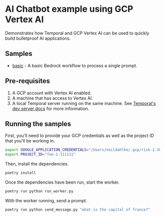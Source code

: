 # AI Chatbot example using GCP Vertex AI

Demonstrates how Temporal and GCP Vertex AI can be used to quickly build bulletproof AI applications.

## Samples

* [basic](basic) - A basic Bedrock workflow to process a single prompt.

## Pre-requisites

1. A GCP account with Vertex AI enabled.
2. A machine that has access to Vertex AI.
3. A local Temporal server running on the same machine. See [Temporal's dev server docs](https://docs.temporal.io/cli#start-dev-server) for more information.

## Running the samples

First, you'll need to provide your GCP credentials as well as the project ID that you'll be working in.

```bash
export GOOGLE_APPLICATION_CREDENTIALS="/Users/neildahlke/.gcp/rick-1-389616-0b290d9dcbe3.json"
export PROJECT_ID="foo-1-111111"
```

Then, install the dependencies.

```bash
poetry install
```

Once the dependencies have been run, start the worker.

```bash
poetry run python run_worker.py
```

With the worker running, send a prompt.

```bash
poetry run python send_message.py "what is the capital of france?"
```
